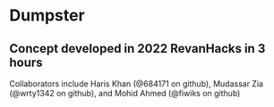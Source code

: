 # Dumpster

## Concept developed in 2022 RevanHacks in 3 hours

Collaborators include Haris Khan (@684171 on github), Mudassar Zia (@wrty1342 on github), and Mohid Ahmed (@fiwiks on github)
